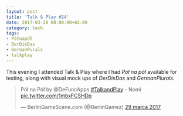 ```yaml
---
layout: post
title: 'Talk & Play #24'
date: 2017-03-28 00:00:00+02:00
category: tech
tags:
- Półnapół
- DerDieDas
- GermanPurals
- talkplay
---
```


This evening I attended Talk & Play where I had *Pół na pół* available for testing, along with visual mock ups of *DerDieDas* and *GermanPlurals*.

<blockquote class="twitter-tweet" data-lang="pl"><p lang="pl" dir="ltr">Pół na Pół by @DeFuncApps <a href="https://twitter.com/hashtag/TalkandPlay?src=hash&amp;ref_src=twsrc%5Etfw">#TalkandPlay</a> - Nomi <a href="https://t.co/1mbxFCSHDp">pic.twitter.com/1mbxFCSHDp</a></p>&mdash; BerlinGameScene.com (@BerlinGamez) <a href="https://twitter.com/BerlinGamez/status/847112540240969728?ref_src=twsrc%5Etfw">29 marca 2017</a></blockquote>
<script async src="https://platform.twitter.com/widgets.js" charset="utf-8"></script>
